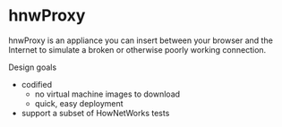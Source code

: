 # hnwProxy

hnwProxy is an appliance you can insert between your browser and the Internet to simulate a broken or otherwise poorly working connection. 

Design goals
 * codified
   * no virtual machine images to download
   * quick, easy deployment
 * support a subset of HowNetWorks tests
